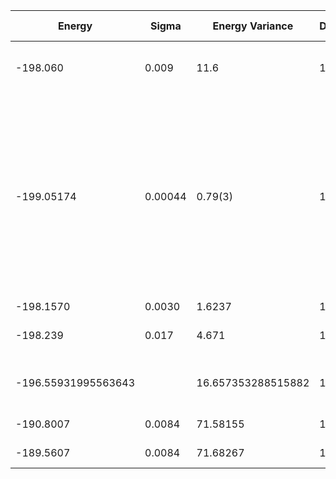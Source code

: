 | Energy              | Sigma   | Energy Variance   | DOF | Method                                                       | Data Repository |
|---------------------|---------|-------------------|-----|--------------------------------------------------------------|-----------------|
| -198.060            | 0.009   | 11.6              | 100 | VMC with projected BCS (Z2 spin liquid)                      |                 |
| -199.05174          | 0.00044 | 0.79(3)           | 100 | RBM+PP with momentum (K=0), spin-parity (even S), and point-group (A1) projections, 16 hidden units (Method Ref: Phys. Rev. X 11, 031034 (2021)) |                 |
| -198.1570           | 0.0030  | 1.6237            | 100 | RNN                                                          |                 |
| -198.239            | 0.017   | 4.671             | 100 | RNN + translational symmetry                                 |                 |
| -196.55931995563643 |         | 16.657353288515882 | 100 | DMRG (bond dimension = 1024)                                |                 |
| -190.8007           | 0.0084  | 71.58155          | 100 | RBM (alpha = 1)                                              |                 |
| -189.5607           | 0.0084  | 71.68267          | 100 | Jastrow baseline                                             |                 |
